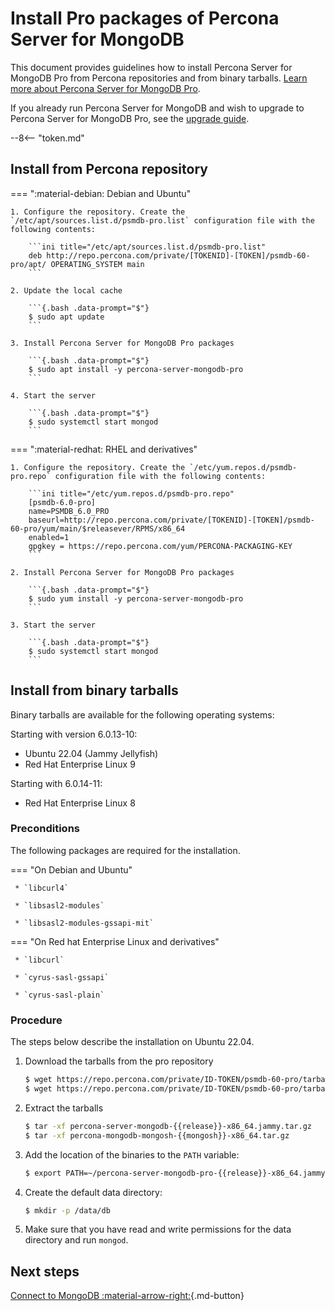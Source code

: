 # Install Pro packages of Percona Server for MongoDB

This document provides guidelines how to install Percona Server for MongoDB Pro from Percona repositories and from binary tarballs. [Learn more about Percona Server for MongoDB Pro](../psmdb-pro.md).

If you already run Percona Server for MongoDB and wish to upgrade to Percona Server for MongoDB Pro, see the [upgrade guide](update-pro.md).

--8<-- "token.md"

## Install from Percona repository

=== ":material-debian: Debian and Ubuntu"

    1. Configure the repository. Create the `/etc/apt/sources.list.d/psmdb-pro.list` configuration file with the following contents:

        ```ini title="/etc/apt/sources.list.d/psmdb-pro.list"
        deb http://repo.percona.com/private/[TOKENID]-[TOKEN]/psmdb-60-pro/apt/ OPERATING_SYSTEM main
        ```

    2. Update the local cache

        ```{.bash .data-prompt="$"}
        $ sudo apt update
        ```

    3. Install Percona Server for MongoDB Pro packages

        ```{.bash .data-prompt="$"}
        $ sudo apt install -y percona-server-mongodb-pro
        ```

    4. Start the server

        ```{.bash .data-prompt="$"}
        $ sudo systemctl start mongod
        ```

=== ":material-redhat: RHEL and derivatives"

    1. Configure the repository. Create the `/etc/yum.repos.d/psmdb-pro.repo` configuration file with the following contents:

        ```ini title="/etc/yum.repos.d/psmdb-pro.repo"
        [psmdb-6.0-pro]
        name=PSMDB_6.0_PRO
        baseurl=http://repo.percona.com/private/[TOKENID]-[TOKEN]/psmdb-60-pro/yum/main/$releasever/RPMS/x86_64
        enabled=1
        gpgkey = https://repo.percona.com/yum/PERCONA-PACKAGING-KEY
        ```

    2. Install Percona Server for MongoDB Pro packages

        ```{.bash .data-prompt="$"}
        $ sudo yum install -y percona-server-mongodb-pro
        ```
        
    3. Start the server

        ```{.bash .data-prompt="$"}
        $ sudo systemctl start mongod
        ```

## Install from binary tarballs

Binary tarballs are available for the following operating systems:

Starting with version 6.0.13-10:

* Ubuntu 22.04 (Jammy Jellyfish)
* Red Hat Enterprise Linux 9

Starting with 6.0.14-11: 

* Red Hat Enterprise Linux 8 

### Preconditions

The following packages are required for the installation.

=== "On Debian and Ubuntu"
     
     * `libcurl4`

     * `libsasl2-modules`

     * `libsasl2-modules-gssapi-mit`


=== "On Red hat Enterprise Linux and derivatives"

     * `libcurl`

     * `cyrus-sasl-gssapi`

     * `cyrus-sasl-plain`

### Procedure

The steps below describe the installation on Ubuntu 22.04.

1. Download the tarballs from the pro repository 

    ```{.bash data-prompt="$"}
    $ wget https://repo.percona.com/private/ID-TOKEN/psmdb-60-pro/tarballs/percona-server-mongodb-pro-{{release}}-x86_64.jammy.tar.gz\
    $ wget https://repo.percona.com/private/ID-TOKEN/psmdb-60-pro/tarballs/percona-mongodb-mongosh-{{mongosh}}-x86_64.tar.gz
    ```
2. Extract the tarballs

    ```{.bash data-prompt='$'} 
    $ tar -xf percona-server-mongodb-{{release}}-x86_64.jammy.tar.gz
    $ tar -xf percona-mongodb-mongosh-{{mongosh}}-x86_64.tar.gz
    ```


3. Add the location of the binaries to the `PATH` variable:

    ```{.bash data-prompt="$"}
    $ export PATH=~/percona-server-mongodb-pro-{{release}}-x86_64.jammy/bin/:~/percona-mongodb-mongosh-{{mongosh}}/bin/:$PATH
    ```


4. Create the default data directory:

    ```{.bash data-prompt="$"}
    $ mkdir -p /data/db
    ```

5. Make sure that you have read and write permissions for the data
directory and run `mongod`.


## Next steps

[Connect to MongoDB :material-arrow-right:](../connect.md){.md-button}
